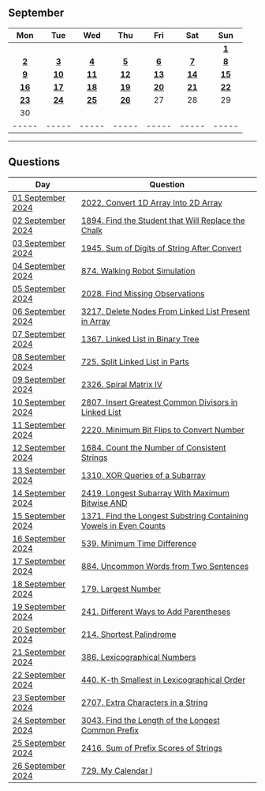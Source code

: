 September
---
| Mon | Tue | Wed | Thu | Fri | Sat | Sun |
| :---: | :---: | :---: | :---: | :---: | :---: | :---: |
|     |     |     |     |     |     | [**1**](01) |
| [**2**](02) | [**3**](03) | [**4**](04) | [**5**](05) | [**6**](06) | [**7**](07) | [**8**](08) |
| [**9**](09) | [**10**](10) | [**11**](11) | [**12**](12) | [**13**](13) | [**14**](14) | [**15**](15) |
| [**16**](16) | [**17**](17) | [**18**](18) | [**19**](19) | [**20**](20) | [**21**](21) | [**22**](22) |
| [**23**](23) | [**24**](24) | [**25**](25) | [**26**](26) | 27  | 28  | 29  |
| 30  |     |     |     |     |     |     |
| ----- | ----- | ----- | ----- | ----- | ----- | ----- |

---

Questions
---
| Day | Question |
| --- | --- |
| [01 September 2024](01) | [2022. Convert 1D Array Into 2D Array](https://leetcode.com/problems/convert-1d-array-into-2d-array) |
| [02 September 2024](02) | [1894. Find the Student that Will Replace the Chalk](https://leetcode.com/problems/find-the-student-that-will-replace-the-chalk) |
| [03 September 2024](03) | [1945. Sum of Digits of String After Convert](https://leetcode.com/problems/sum-of-digits-of-string-after-convert) |
| [04 September 2024](04) | [874. Walking Robot Simulation](https://leetcode.com/problems/walking-robot-simulation) |
| [05 September 2024](05) | [2028. Find Missing Observations](https://leetcode.com/problems/find-missing-observations) |
| [06 September 2024](06) | [3217. Delete Nodes From Linked List Present in Array](https://leetcode.com/problems/delete-nodes-from-linked-list-present-in-array) |
| [07 September 2024](07) | [1367. Linked List in Binary Tree](https://leetcode.com/problems/linked-list-in-binary-tree) |
| [08 September 2024](08) | [725. Split Linked List in Parts](https://leetcode.com/problems/split-linked-list-in-parts) |
| [09 September 2024](09) | [2326. Spiral Matrix IV](https://leetcode.com/problems/spiral-matrix-iv) |
| [10 September 2024](10) | [2807. Insert Greatest Common Divisors in Linked List](https://leetcode.com/problems/insert-greatest-common-divisors-in-linked-list) |
| [11 September 2024](11) | [2220. Minimum Bit Flips to Convert Number](https://leetcode.com/problems/minimum-bit-flips-to-convert-number) |
| [12 September 2024](12) | [1684. Count the Number of Consistent Strings](https://leetcode.com/problems/count-the-number-of-consistent-strings) |
| [13 September 2024](13) | [1310. XOR Queries of a Subarray](https://leetcode.com/problems/xor-queries-of-a-subarray) |
| [14 September 2024](14) | [2419. Longest Subarray With Maximum Bitwise AND](https://leetcode.com/problems/longest-subarray-with-maximum-bitwise-and) |
| [15 September 2024](15) | [1371. Find the Longest Substring Containing Vowels in Even Counts](https://leetcode.com/problems/find-the-longest-substring-containing-vowels-in-even-counts) |
| [16 September 2024](16) | [539. Minimum Time Difference](https://leetcode.com/problems/minimum-time-difference) |
| [17 September 2024](17) | [884. Uncommon Words from Two Sentences](https://leetcode.com/problems/uncommon-words-from-two-sentences) |
| [18 September 2024](18) | [179. Largest Number](https://leetcode.com/problems/largest-number) |
| [19 September 2024](19) | [241. Different Ways to Add Parentheses](https://leetcode.com/problems/different-ways-to-add-parentheses) |
| [20 September 2024](20) | [214. Shortest Palindrome](https://leetcode.com/problems/shortest-palindrome) |
| [21 September 2024](21) | [386. Lexicographical Numbers](https://leetcode.com/problems/lexicographical-numbers) |
| [22 September 2024](22) | [440. K-th Smallest in Lexicographical Order](https://leetcode.com/problems/k-th-smallest-in-lexicographical-order) |
| [23 September 2024](23) | [2707. Extra Characters in a String](https://leetcode.com/problems/extra-characters-in-a-string) |
| [24 September 2024](24) | [3043. Find the Length of the Longest Common Prefix](https://leetcode.com/problems/find-the-length-of-the-longest-common-prefix) |
| [25 September 2024](25) | [2416. Sum of Prefix Scores of Strings](https://leetcode.com/problems/sum-of-prefix-scores-of-strings) |
| [26 September 2024](26) | [729. My Calendar I](https://leetcode.com/problems/my-calendar-i) |
